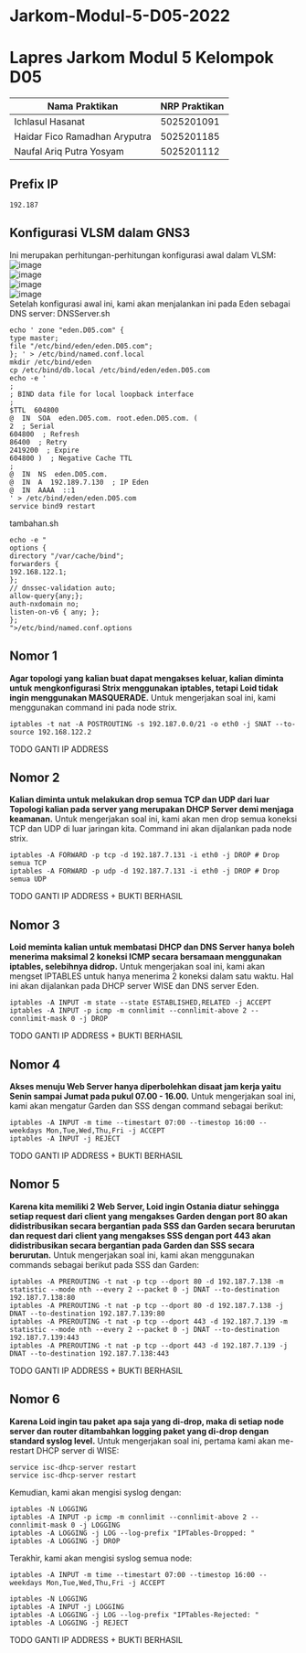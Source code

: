 
# Jarkom-Modul-5-D05-2022

# Lapres Jarkom Modul 5 Kelompok D05 #

| Nama Praktikan  | NRP Praktikan |
| ------------- | ------------- |
| Ichlasul Hasanat  | 5025201091  |
| Haidar Fico Ramadhan Aryputra | 5025201185  |
| Naufal Ariq Putra Yosyam | 5025201112 |

## Prefix IP
```192.187```
##  Konfigurasi VLSM dalam GNS3
Ini merupakan perhitungan-perhitungan konfigurasi awal dalam VLSM:
![image](https://user-images.githubusercontent.com/7030663/206912273-feecf61c-96b3-49c5-9bf9-de2ee5ae37f9.png)<br>
![image](https://user-images.githubusercontent.com/7030663/206912281-b4546812-3edc-4ea3-8852-9d48dbfb95ff.png)<br>
![image](https://user-images.githubusercontent.com/7030663/206912286-1eef1255-3087-4c82-b119-0182dcd6d9e6.png)<br>
![image](https://user-images.githubusercontent.com/7030663/206912290-494b28bd-c8b0-4d75-9423-fd90081e79c4.png)<br>
Setelah konfigurasi awal ini, kami akan menjalankan ini pada Eden sebagai DNS server:
DNSServer.sh
```
echo ' zone "eden.D05.com" {
type master;
file "/etc/bind/eden/eden.D05.com";
}; ' > /etc/bind/named.conf.local
mkdir /etc/bind/eden
cp /etc/bind/db.local /etc/bind/eden/eden.D05.com
echo -e '
;
; BIND data file for local loopback interface
;
$TTL  604800
@  IN  SOA  eden.D05.com. root.eden.D05.com. (
2  ; Serial
604800  ; Refresh
86400  ; Retry
2419200  ; Expire
604800 )  ; Negative Cache TTL
;
@  IN  NS  eden.D05.com.
@  IN  A  192.189.7.130  ; IP Eden
@  IN  AAAA  ::1
' > /etc/bind/eden/eden.D05.com
service bind9 restart 
```
tambahan.sh
```
echo -e "
options {
directory "/var/cache/bind";
forwarders {
192.168.122.1;
};
// dnssec-validation auto;
allow-query{any;};
auth-nxdomain no;
listen-on-v6 { any; };
};
">/etc/bind/named.conf.options
```



## Nomor 1
**Agar topologi yang kalian buat dapat mengakses keluar, kalian diminta untuk mengkonfigurasi Strix menggunakan iptables, tetapi Loid tidak ingin menggunakan MASQUERADE.**
Untuk mengerjakan soal ini, kami menggunakan command ini pada node strix.
```
iptables -t nat -A POSTROUTING -s 192.187.0.0/21 -o eth0 -j SNAT --to-source 192.168.122.2
```
TODO GANTI IP ADDRESS
## Nomor 2
**Kalian diminta untuk melakukan drop semua TCP dan UDP dari luar Topologi kalian pada server yang merupakan DHCP Server demi menjaga keamanan.**
Untuk mengerjakan soal ini,  kami akan men drop semua koneksi TCP dan UDP di luar jaringan kita. Command ini akan dijalankan pada node strix.
```
iptables -A FORWARD -p tcp -d 192.187.7.131 -i eth0 -j DROP # Drop semua TCP
iptables -A FORWARD -p udp -d 192.187.7.131 -i eth0 -j DROP # Drop semua UDP
```
TODO GANTI IP ADDRESS + BUKTI BERHASIL
## Nomor 3
**Loid meminta kalian untuk membatasi DHCP dan DNS Server hanya boleh menerima maksimal 2 koneksi ICMP secara bersamaan menggunakan iptables, selebihnya didrop.**
Untuk mengerjakan soal ini, kami akan mengset IPTABLES untuk hanya menerima 2 koneksi dalam satu waktu. Hal ini akan dijalankan pada DHCP server WISE dan DNS server Eden.
```
iptables -A INPUT -m state --state ESTABLISHED,RELATED -j ACCEPT
iptables -A INPUT -p icmp -m connlimit --connlimit-above 2 --connlimit-mask 0 -j DROP
```
TODO GANTI IP ADDRESS + BUKTI BERHASIL
## Nomor 4
**Akses menuju Web Server hanya diperbolehkan disaat jam kerja yaitu Senin sampai Jumat pada pukul 07.00 - 16.00.**
Untuk mengerjakan soal ini, kami akan mengatur Garden dan SSS dengan command sebagai berikut:
```
iptables -A INPUT -m time --timestart 07:00 --timestop 16:00 --weekdays Mon,Tue,Wed,Thu,Fri -j ACCEPT
iptables -A INPUT -j REJECT
```
TODO GANTI IP ADDRESS + BUKTI BERHASIL
## Nomor 5
**Karena kita memiliki 2 Web Server, Loid ingin Ostania diatur sehingga setiap request dari client yang mengakses Garden dengan port 80 akan didistribusikan secara bergantian pada SSS dan Garden secara berurutan dan request dari client yang mengakses SSS dengan port 443 akan didistribusikan secara bergantian pada Garden dan SSS secara berurutan.**
Untuk mengerjakan soal ini, kami akan menggunakan commands sebagai berikut pada SSS dan Garden:
```
iptables -A PREROUTING -t nat -p tcp --dport 80 -d 192.187.7.138 -m statistic --mode nth --every 2 --packet 0 -j DNAT --to-destination 192.187.7.138:80
iptables -A PREROUTING -t nat -p tcp --dport 80 -d 192.187.7.138 -j DNAT --to-destination 192.187.7.139:80
iptables -A PREROUTING -t nat -p tcp --dport 443 -d 192.187.7.139 -m statistic --mode nth --every 2 --packet 0 -j DNAT --to-destination 192.187.7.139:443
iptables -A PREROUTING -t nat -p tcp --dport 443 -d 192.187.7.139 -j DNAT --to-destination 192.187.7.138:443
```
TODO GANTI IP ADDRESS + BUKTI BERHASIL
## Nomor 6
**Karena Loid ingin tau paket apa saja yang di-drop, maka di setiap node server dan router ditambahkan logging paket yang di-drop dengan standard syslog level.**
Untuk mengerjakan soal ini, pertama kami akan me-restart DHCP server di WISE:
```
service isc-dhcp-server restart
service isc-dhcp-server restart
```
Kemudian, kami akan mengisi syslog dengan:
```
iptables -N LOGGING
iptables -A INPUT -p icmp -m connlimit --connlimit-above 2 --connlimit-mask 0 -j LOGGING
iptables -A LOGGING -j LOG --log-prefix "IPTables-Dropped: "
iptables -A LOGGING -j DROP
```
Terakhir, kami akan mengisi syslog semua node:
```
iptables -A INPUT -m time --timestart 07:00 --timestop 16:00 --weekdays Mon,Tue,Wed,Thu,Fri -j ACCEPT

iptables -N LOGGING
iptables -A INPUT -j LOGGING
iptables -A LOGGING -j LOG --log-prefix "IPTables-Rejected: "
iptables -A LOGGING -j REJECT
```
TODO GANTI IP ADDRESS + BUKTI BERHASIL

